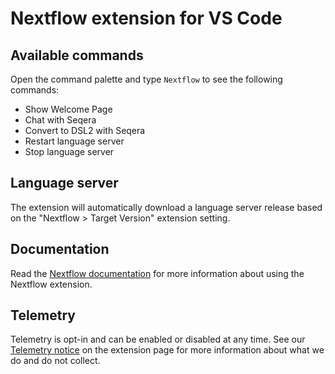 # Nextflow extension for VS Code

## Available commands

Open the command palette and type `Nextflow` to see the following commands:

- Show Welcome Page
- Chat with Seqera
- Convert to DSL2 with Seqera
- Restart language server
- Stop language server

## Language server

The extension will automatically download a language server release based on the "Nextflow > Target Version" extension setting.

## Documentation

Read the [Nextflow documentation](https://nextflow.io/docs/latest/vscode.html) for more information about using the Nextflow extension.

## Telemetry

Telemetry is opt-in and can be enabled or disabled at any time. See our [Telemetry notice](https://github.com/nextflow-io/vscode-language-nextflow#telemetry-notice) on the extension page for more information about what we do and do not collect.
